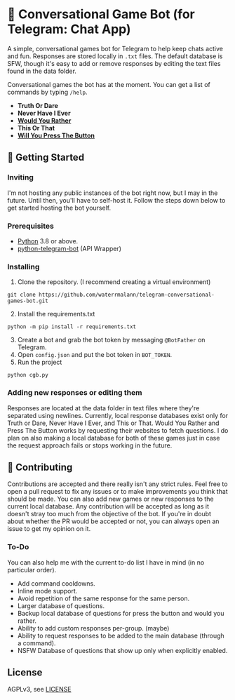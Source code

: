 # 🤖 Conversational Game Bot (for Telegram: Chat App)

A simple, conversational games bot for Telegram to help keep chats active and fun. Responses are stored locally in `.txt` files. The default database is SFW, though it's easy to add or remove responses by editing the text files found in the data folder.

Conversational games the bot has at the moment. You can get a list of commands by typing `/help`.
- **Truth Or Dare**
- **Never Have I Ever**
- **[Would You Rather](http://either.io/)**
- **This Or That**
- **[Will You Press The Button](https://willyoupressthebutton.com/)**

## 🚀 Getting Started

### Inviting

I'm not hosting any public instances of the bot right now, but I may in the future. Until then, you'll have to self-host it. Follow the steps down below to get started hosting the bot yourself.

### Prerequisites

- [Python](https://www.python.org/) 3.8 or above.
- [python-telegram-bot](https://pypi.org/project/python-telegram-bot) (API Wrapper)

### Installing

1. Clone the repository. (I recommend creating a virtual environment)
```
git clone https://github.com/waterrmalann/telegram-conversational-games-bot.git
```
2. Install the requirements.txt
```
python -m pip install -r requirements.txt
```
3. Create a bot and grab the bot token by messaging `@BotFather` on Telegram.
4. Open `config.json` and put the bot token in `BOT_TOKEN`.
5. Run the project
```
python cgb.py
```

### Adding new responses or editing them

Responses are located at the data folder in text files where they're separated using newlines. Currently, local response databases exist only for Truth or Dare, Never Have I Ever, and This or That. Would You Rather and Press The Button works by requesting their websites to fetch questions. I do plan on also making a local database for both of these games just in case the request approach fails or stops working in the future.

## 🤝 Contributing

Contributions are accepted and there really isn't any strict rules. Feel free to open a pull request to fix any issues or to make improvements you think that should be made. You can also add new games or new responses to the current local database. Any contribution will be accepted as long as it doesn't stray too much from the objective of the bot. If you're in doubt about whether the PR would be accepted or not, you can always open an issue to get my opinion on it.

### To-Do

You can also help me with the current to-do list I have in mind (in no particular order).
- Add command cooldowns.
- Inline mode support.
- Avoid repetition of the same response for the same person.
- Larger database of questions.
- Backup local database of questions for press the button and would you rather.
- Ability to add custom responses per-group. (maybe)
- Ability to request responses to be added to the main database (through a command).
- NSFW Database of questions that show up only when explicitly enabled.

License
----

AGPLv3, see [LICENSE](LICENSE)